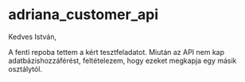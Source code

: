 # adriana_customer_api
Kedves István,

A fenti repoba tettem a kért tesztfeladatot. Miután az API nem kap adatbázishozzáférést, feltételezem, hogy ezeket megkapja egy másik osztálytól.
